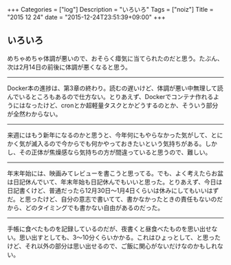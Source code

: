 +++
Categories = ["log"]
Description = "いろいろ"
Tags = ["noiz"]
Title = "2015 12 24"
date = "2015-12-24T23:51:39+09:00"
+++

## いろいろ
めちゃめちゃ体調が悪いので、おそらく瘴気に当てられたのだと思う。たぶん、次は2月14日の前後に体調が悪くなると思う。

----

Docker本の進捗は、第3章の終わり。読むの遅いけど、体調が悪い中無理して読んでいるところもあるので仕方ない。とりあえず、Dockerでコンテナ作れるようにはなったけど、cronとか超軽量タスクとかどうするのとか、そういう部分が全然わからない。

----

来週にはもう新年になるのかと思うと、今年何にもやらなかった気がして、とにかく気が滅入るので今からでも何かやっておきたいという気持ちがある。しかし、その正体が焦燥感なら気持ちの方が間違っていると思うので、難しい。

----

年末年始には、映画みてレビューを書こうと思ってる。でも、よく考えたらお盆は日記休んでいて、年末年始も日記休んでもいいと思った。とりあえず、今日は日記書くけど、普通だったら12月30日〜1月4日くらいは休みにしてもいいはずだ。と思ったけど、自分の意志で書いてて、書かなかったときの責任もないのだから、どのタイミングでも書かない自由があるのだった。

----

手帳に食べたものを記録しているのだが、夜書くと昼食べたものを思い出せない。思い出すとしても、3〜10分くらいかかる。これはひょっとして、と思ったけど、それ以外の部分は思い出せるので、ご飯に関心がないだけなのかもしれない。